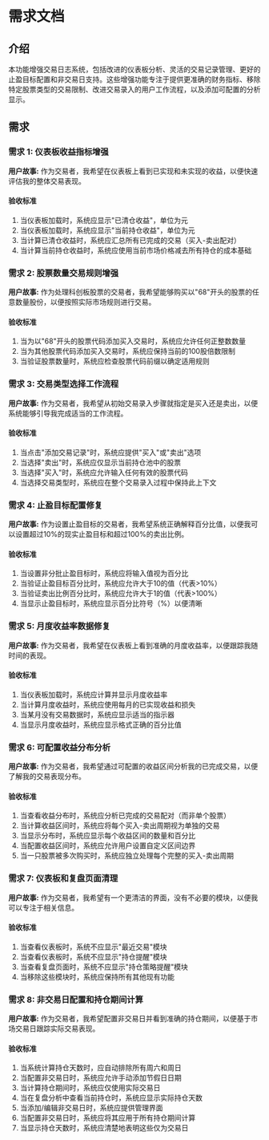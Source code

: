 # 需求文档

## 介绍

本功能增强交易日志系统，包括改进的仪表板分析、灵活的交易记录管理、更好的止盈目标配置和非交易日支持。这些增强功能专注于提供更准确的财务指标、移除特定股票类型的交易限制、改进交易录入的用户工作流程，以及添加可配置的分析显示。

## 需求

### 需求 1: 仪表板收益指标增强

**用户故事:** 作为交易者，我希望在仪表板上看到已实现和未实现的收益，以便快速评估我的整体交易表现。

#### 验收标准

1. 当仪表板加载时，系统应显示"已清仓收益"，单位为元
2. 当仪表板加载时，系统应显示"当前持仓收益"，单位为元
3. 当计算已清仓收益时，系统应汇总所有已完成的交易（买入-卖出配对）
4. 当计算当前持仓收益时，系统应使用当前市场价格减去所有持仓的成本基础

### 需求 2: 股票数量交易规则增强

**用户故事:** 作为处理科创板股票的交易者，我希望能够购买以"68"开头的股票的任意数量股份，以便按照实际市场规则进行交易。

#### 验收标准

1. 当为以"68"开头的股票代码添加买入交易时，系统应允许任何正整数数量
2. 当为其他股票代码添加买入交易时，系统应保持当前的100股倍数限制
3. 当验证股票数量时，系统应检查股票代码前缀以确定适用规则

### 需求 3: 交易类型选择工作流程

**用户故事:** 作为交易者，我希望从初始交易录入步骤就指定是买入还是卖出，以便系统能够引导我完成适当的工作流程。

#### 验收标准

1. 当点击"添加交易记录"时，系统应提供"买入"或"卖出"选项
2. 当选择"卖出"时，系统应仅显示当前持仓池中的股票
3. 当选择"买入"时，系统应允许输入任何有效的股票代码
4. 当选择交易类型时，系统应在整个交易录入过程中保持此上下文

### 需求 4: 止盈目标配置修复

**用户故事:** 作为设置止盈目标的交易者，我希望系统正确解释百分比值，以便我可以设置超过10%的现实止盈目标和超过100%的卖出比例。

#### 验收标准

1. 当设置非分批止盈目标时，系统应将输入值视为百分比
2. 当验证止盈目标百分比时，系统应允许大于10的值（代表>10%）
3. 当验证卖出比例百分比时，系统应允许大于1的值（代表>100%）
4. 当显示止盈目标时，系统应显示百分比符号（%）以便清晰

### 需求 5: 月度收益率数据修复

**用户故事:** 作为交易者，我希望在仪表板上看到准确的月度收益率，以便跟踪我随时间的表现。

#### 验收标准

1. 当仪表板加载时，系统应计算并显示月度收益率
2. 当计算月度收益时，系统应使用每月的已实现收益和损失
3. 当某月没有交易数据时，系统应显示适当的指示器
4. 当显示月度收益时，系统应显示格式正确的百分比值

### 需求 6: 可配置收益分布分析

**用户故事:** 作为交易者，我希望通过可配置的收益区间分析我的已完成交易，以便了解我的交易表现分布。

#### 验收标准

1. 当查看收益分布时，系统应分析已完成的交易配对（而非单个股票）
2. 当计算收益区间时，系统应将每个买入-卖出周期视为单独的交易
3. 当显示分布时，系统应显示每个收益区间的数量和百分比
4. 当配置收益区间时，系统应允许用户设置自定义区间边界
5. 当一只股票被多次购买时，系统应独立处理每个完整的买入-卖出周期

### 需求 7: 仪表板和复盘页面清理

**用户故事:** 作为交易者，我希望有一个更清洁的界面，没有不必要的模块，以便我可以专注于相关信息。

#### 验收标准

1. 当查看仪表板时，系统不应显示"最近交易"模块
2. 当查看仪表板时，系统不应显示"持仓提醒"模块
3. 当查看复盘页面时，系统不应显示"持仓策略提醒"模块
4. 当移除这些模块时，系统应保持所有其他现有功能

### 需求 8: 非交易日配置和持仓期间计算

**用户故事:** 作为交易者，我希望配置非交易日并看到准确的持仓期间，以便基于市场交易日跟踪实际交易表现。

#### 验收标准

1. 当系统计算持仓天数时，应自动排除所有周六和周日
2. 当配置非交易日时，系统应允许手动添加节假日日期
3. 当计算持仓期间时，系统应仅使用实际交易日
4. 当在复盘分析中查看当前持仓时，系统应显示实际持仓天数
5. 当添加/编辑非交易日时，系统应提供管理界面
6. 当配置非交易日时，系统应将其应用于所有持仓期间计算
7. 当显示持仓天数时，系统应清楚地表明这些仅为交易日